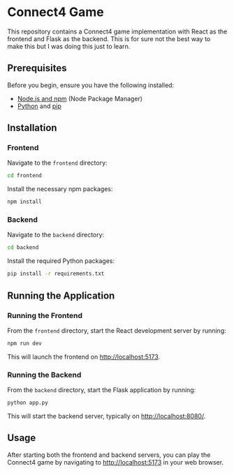 # Connect4 Game

This repository contains a Connect4 game implementation with React as the frontend and Flask as the backend. This is for sure not the best way to make this but I was doing this just to learn.

## Prerequisites

Before you begin, ensure you have the following installed:

- [Node.js and npm](https://nodejs.org/en/download/) (Node Package Manager)
- [Python](https://www.python.org/downloads/) and [pip](https://pip.pypa.io/en/stable/installation/)

## Installation

### Frontend

Navigate to the `frontend` directory:

```bash
cd frontend
```

Install the necessary npm packages:

```bash
npm install
```

### Backend

Navigate to the `backend` directory:

```bash
cd backend
```

Install the required Python packages:

```bash
pip install -r requirements.txt
```

## Running the Application

### Running the Frontend

From the `frontend` directory, start the React development server by running:

```bash
npm run dev
```

This will launch the frontend on [http://localhost:5173](http://localhost:5173).

### Running the Backend

From the `backend` directory, start the Flask application by running:

```bash
python app.py
```

This will start the backend server, typically on [http://localhost:8080/](http://localhost:8080/).

## Usage

After starting both the frontend and backend servers, you can play the Connect4 game by navigating to [http://localhost:5173](http://localhost:5173) in your web browser.
